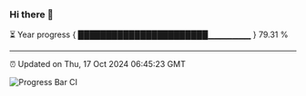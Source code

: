### Hi there 👋

⏳ Year progress { ███████████████████████▁▁▁▁▁▁▁ } 79.31 %

---

⏰ Updated on Thu, 17 Oct 2024 06:45:23 GMT

![Progress Bar CI](https://github.com/IshwaranRudhara/GIT-ACTION/workflows/Progress%20Bar%20CI/badge.svg)
